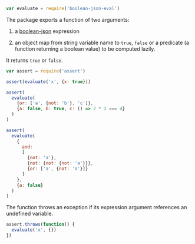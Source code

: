 ```javascript
var evaluate = require('boolean-json-eval')
```

The package exports a function of two arguments:

1. a [boolean-json](https://npmjs.com/packages/boolean-json-schema) expression

2. an object map from string variable name to `true`, `false` or a predicate (a function returning a boolean value) to be computed lazily.

It returns `true` or `false`.

```javascript
var assert = require('assert')

assert(evaluate('x', {x: true}))

assert(
  evaluate(
    {or: ['a', {not: 'b'}, 'c']},
    {a: false, b: true, c: () => 2 * 2 === 4}
  )
)

assert(
  evaluate(
    {
      and:
      [
        {not: 'a'},
        {not: {not: {not: 'a'}}},
        {or: ['a', {not: 'a'}]}
      ]
    },
    {a: false}
  )
)
```

The function throws an exception if its expression argument references an undefined variable.

```javascript
assert.throws(function() {
  evaluate('x', {})
})
```
